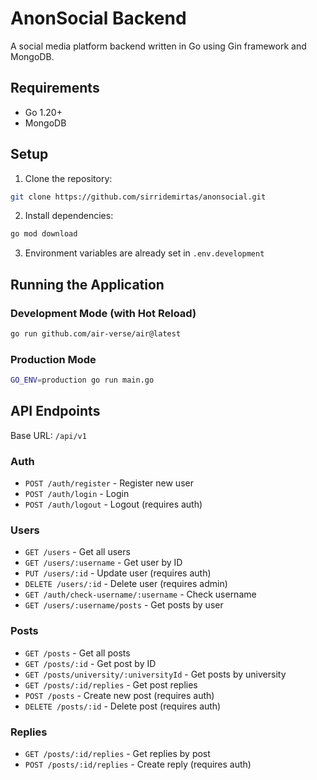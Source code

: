 # AnonSocial Backend

A social media platform backend written in Go using Gin framework and MongoDB.

## Requirements

- Go 1.20+
- MongoDB

## Setup

1. Clone the repository:

```bash
git clone https://github.com/sirridemirtas/anonsocial.git
```

2. Install dependencies:

```bash
go mod download
```

3. Environment variables are already set in `.env.development`

## Running the Application

### Development Mode (with Hot Reload)

```bash
go run github.com/air-verse/air@latest
```

### Production Mode

```bash
GO_ENV=production go run main.go
```

## API Endpoints

Base URL: `/api/v1`

### Auth

- `POST /auth/register` - Register new user
- `POST /auth/login` - Login
- `POST /auth/logout` - Logout (requires auth)

### Users

- `GET /users` - Get all users
- `GET /users/:username` - Get user by ID
- `PUT /users/:id` - Update user (requires auth)
- `DELETE /users/:id` - Delete user (requires admin)
- `GET /auth/check-username/:username` - Check username
- `GET /users/:username/posts` - Get posts by user

### Posts

- `GET /posts` - Get all posts
- `GET /posts/:id` - Get post by ID
- `GET /posts/university/:universityId` - Get posts by university
- `GET /posts/:id/replies` - Get post replies
- `POST /posts` - Create new post (requires auth)
- `DELETE /posts/:id` - Delete post (requires auth)

### Replies

- `GET /posts/:id/replies` - Get replies by post
- `POST /posts/:id/replies` - Create reply (requires auth)
